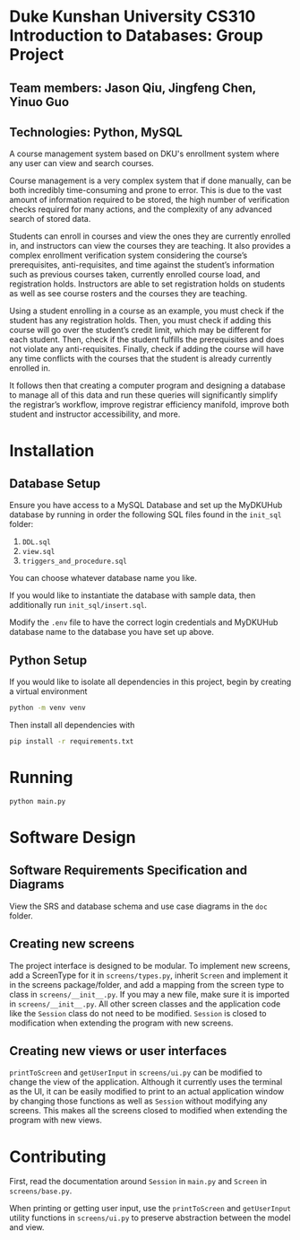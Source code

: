 # Duke Kunshan University CS310 Introduction to Databases: Group Project

## Team members: Jason Qiu, Jingfeng Chen, Yinuo Guo

## Technologies: Python, MySQL

A course management system based on DKU's enrollment system where any user can view and search courses.

Course management is a very complex system that if done manually, can be both incredibly time-consuming and prone to error. This is due to the vast amount of information required to be stored, the high number of verification checks required for many actions, and the complexity of any advanced search of stored data.  

Students can enroll in courses and view the ones they are currently enrolled in, and instructors can view the courses they are teaching. It also provides a complex enrollment verification system considering the course’s prerequisites, anti-requisites, and time against the student’s information such as previous courses taken, currently enrolled course load, and registration holds. Instructors are able to set registration holds on students as well as see course rosters and the courses they are teaching.  

Using a student enrolling in a course as an example, you must check if the student has any registration holds. Then, you must check if adding this course will go over the student’s credit limit, which may be different for each student. Then, check if the student fulfills the prerequisites and does not violate any anti-requisites. Finally, check if adding the course will have any time conflicts with the courses that the student is already currently enrolled in.  

It follows then that creating a computer program and designing a database to manage all of this data and run these queries will significantly simplify the registrar’s workflow, improve registrar efficiency manifold, improve both student and instructor accessibility, and more.

# Installation
## Database Setup
Ensure you have access to a MySQL Database and set up the MyDKUHub database by running in order the following SQL files found in the `init_sql` folder:
1. `DDL.sql`
2. `view.sql`
3. `triggers_and_procedure.sql`

You can choose whatever database name you like.

If you would like to instantiate the database with sample data, then additionally run `init_sql/insert.sql`.

Modify the `.env` file to have the correct login credentials and MyDKUHub database name to the database you have set up above.

## Python Setup
If you would like to isolate all dependencies in this project, begin by creating a virtual environment
```bash
python -m venv venv
```

Then install all dependencies with
```bash
pip install -r requirements.txt
```

# Running
```bash
python main.py
```

# Software Design

## Software Requirements Specification and Diagrams
View the SRS and database schema and use case diagrams in the `doc` folder.

## Creating new screens
The project interface is designed to be modular. To implement new screens, add a ScreenType for it in `screens/types.py`, inherit `Screen` and implement it in the screens package/folder, and add a mapping from the screen type to class in `screens/__init__.py`. If you may a new file, make sure it is imported in `screens/__init__.py`. All other screen classes and the application code like the `Session` class do not need to be modified. `Session` is closed to modification when extending the program with new screens. 

## Creating new views or user interfaces
`printToScreen` and `getUserInput` in `screens/ui.py` can be modified to change the view of the application. Although it currently uses the terminal as the UI, it can be easily modified to print to an actual application window by changing those functions as well as `Session` without modifying any screens. This makes all the screens closed to modified when extending the program with new views.

# Contributing
First, read the documentation around `Session` in `main.py` and `Screen` in `screens/base.py`. 

When printing or getting user input, use the `printToScreen` and `getUserInput` utility functions in `screens/ui.py` to preserve abstraction between the model and view.
